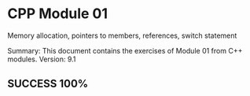 # CPP Module 01

Memory allocation, pointers to members, references, switch statement

Summary:
This document contains the exercises of Module 01 from C++ modules.
Version: 9.1

## SUCCESS 100%
